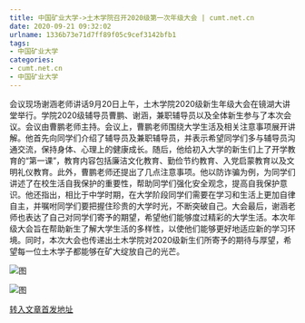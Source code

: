 ```yaml
---
title: 中国矿业大学->土木学院召开2020级第一次年级大会 | cumt.net.cn
date: 2020-09-21 09:32:02
urlname: 1336b73e71d7ff89f05c9cef3142bfb1
tags: 
- 中国矿业大学
categories:
- cumt.net.cn
- 中国矿业大学
---
```

会议现场谢涵老师讲话9月20日上午，土木学院2020级新生年级大会在镜湖大讲堂举行。学院2020级辅导员曹鹏、谢涵，兼职辅导员以及全体新生参与了本次会议。会议由曹鹏老师主持。会议上，曹鹏老师围绕大学生活及相关注意事项展开讲解。他首先向同学们介绍了辅导员及兼职辅导员，并表示希望同学们多与辅导员沟通交流，保持身体、心理上的健康成长。随后，他给初入大学的新生们上了开学教育的“第一课”，教育内容包括廉洁文化教育、勤俭节约教育、入党启蒙教育以及文明礼仪教育。此外，曹鹏老师还提出了几点注意事项。他以防诈骗为例，为同学们讲述了在校生活自我保护的重要性，帮助同学们强化安全观念，提高自我保护意识。他还指出，相比于中学时期，在大学阶段同学们需要在学习和生活上更加自律自主，并嘱咐同学们要把握住珍贵的大学时光，不断突破自己。大会最后，谢涵老师也表达了自己对同学们寄予的期望，希望他们能够度过精彩的大学生活。本次年级大会旨在帮助新生了解大学生活的多样性，以使他们能够更好地适应新的学习环境。同时，本次大会也传递出土木学院对2020级新生们所寄予的期待与厚望，希望每一位土木学子都能够在矿大绽放自己的光芒。

![图](http://xwzx.cumt.edu.cn/_upload/article/images/71/95/5eac3e4542b0b0fcddbcb601dd93/7f12f28c-b615-4b04-992b-284eddc6baca.jpg)

![图](http://xwzx.cumt.edu.cn/_upload/article/images/71/95/5eac3e4542b0b0fcddbcb601dd93/9de6fa6a-924f-44bf-a522-6dc8c1c2640d.jpg)

[转入文章首发地址](http://xwzx.cumt.edu.cn/c7/3a/c523a575290/page.htm)